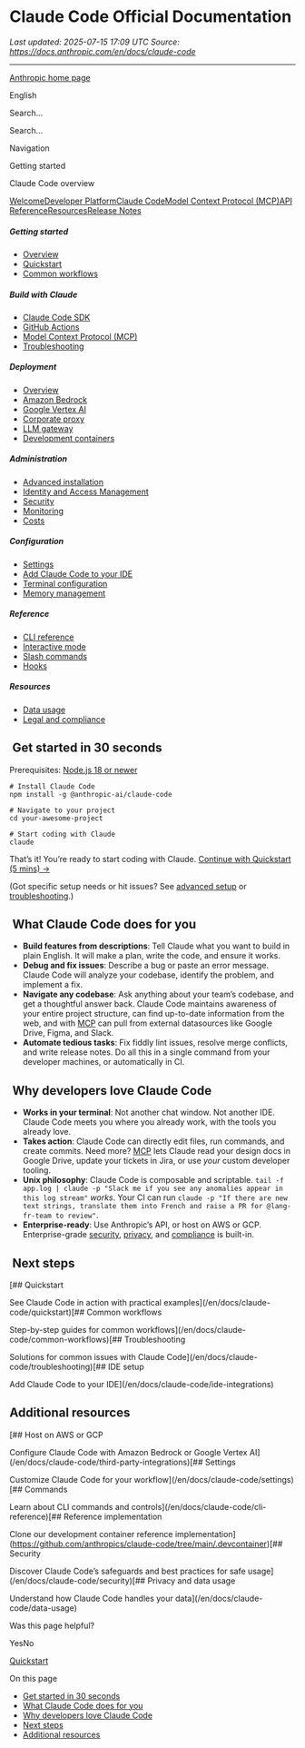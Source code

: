 # Claude Code Official Documentation

*Last updated: 2025-07-15 17:09 UTC*
*Source: https://docs.anthropic.com/en/docs/claude-code*

---

[Anthropic home page](/)

English

Search...

Search...

Navigation

Getting started

Claude Code overview

[Welcome](/en/home)[Developer Platform](/en/docs/intro)[Claude Code](/en/docs/claude-code/overview)[Model Context Protocol (MCP)](/en/docs/mcp)[API Reference](/en/api/messages)[Resources](/en/resources/overview)[Release Notes](/en/release-notes/overview)

##### Getting started

* [Overview](/en/docs/claude-code/overview)
* [Quickstart](/en/docs/claude-code/quickstart)
* [Common workflows](/en/docs/claude-code/common-workflows)

##### Build with Claude

* [Claude Code SDK](/en/docs/claude-code/sdk)
* [GitHub Actions](/en/docs/claude-code/github-actions)
* [Model Context Protocol (MCP)](/en/docs/claude-code/mcp)
* [Troubleshooting](/en/docs/claude-code/troubleshooting)

##### Deployment

* [Overview](/en/docs/claude-code/third-party-integrations)
* [Amazon Bedrock](/en/docs/claude-code/amazon-bedrock)
* [Google Vertex AI](/en/docs/claude-code/google-vertex-ai)
* [Corporate proxy](/en/docs/claude-code/corporate-proxy)
* [LLM gateway](/en/docs/claude-code/llm-gateway)
* [Development containers](/en/docs/claude-code/devcontainer)

##### Administration

* [Advanced installation](/en/docs/claude-code/setup)
* [Identity and Access Management](/en/docs/claude-code/iam)
* [Security](/en/docs/claude-code/security)
* [Monitoring](/en/docs/claude-code/monitoring-usage)
* [Costs](/en/docs/claude-code/costs)

##### Configuration

* [Settings](/en/docs/claude-code/settings)
* [Add Claude Code to your IDE](/en/docs/claude-code/ide-integrations)
* [Terminal configuration](/en/docs/claude-code/terminal-config)
* [Memory management](/en/docs/claude-code/memory)

##### Reference

* [CLI reference](/en/docs/claude-code/cli-reference)
* [Interactive mode](/en/docs/claude-code/interactive-mode)
* [Slash commands](/en/docs/claude-code/slash-commands)
* [Hooks](/en/docs/claude-code/hooks)

##### Resources

* [Data usage](/en/docs/claude-code/data-usage)
* [Legal and compliance](/en/docs/claude-code/legal-and-compliance)

## [​](#get-started-in-30-seconds) Get started in 30 seconds

Prerequisites: [Node.js 18 or newer](https://nodejs.org/en/download/)

```
# Install Claude Code
npm install -g @anthropic-ai/claude-code

# Navigate to your project
cd your-awesome-project

# Start coding with Claude
claude

```

That’s it! You’re ready to start coding with Claude. [Continue with Quickstart (5 mins) →](/en/docs/claude-code/quickstart)

(Got specific setup needs or hit issues? See [advanced setup](/en/docs/claude-code/setup) or [troubleshooting](/en/docs/claude-code/troubleshooting).)

## [​](#what-claude-code-does-for-you) What Claude Code does for you

* **Build features from descriptions**: Tell Claude what you want to build in plain English. It will make a plan, write the code, and ensure it works.
* **Debug and fix issues**: Describe a bug or paste an error message. Claude Code will analyze your codebase, identify the problem, and implement a fix.
* **Navigate any codebase**: Ask anything about your team’s codebase, and get a thoughtful answer back. Claude Code maintains awareness of your entire project structure, can find up-to-date information from the web, and with [MCP](/en/docs/claude-code/mcp) can pull from external datasources like Google Drive, Figma, and Slack.
* **Automate tedious tasks**: Fix fiddly lint issues, resolve merge conflicts, and write release notes. Do all this in a single command from your developer machines, or automatically in CI.

## [​](#why-developers-love-claude-code) Why developers love Claude Code

* **Works in your terminal**: Not another chat window. Not another IDE. Claude Code meets you where you already work, with the tools you already love.
* **Takes action**: Claude Code can directly edit files, run commands, and create commits. Need more? [MCP](/en/docs/claude-code/mcp) lets Claude read your design docs in Google Drive, update your tickets in Jira, or use *your* custom developer tooling.
* **Unix philosophy**: Claude Code is composable and scriptable. `tail -f app.log | claude -p "Slack me if you see any anomalies appear in this log stream"` *works*. Your CI can run `claude -p "If there are new text strings, translate them into French and raise a PR for @lang-fr-team to review"`.
* **Enterprise-ready**: Use Anthropic’s API, or host on AWS or GCP. Enterprise-grade [security](/en/docs/claude-code/security), [privacy](/en/docs/claude-code/data-usage), and [compliance](https://trust.anthropic.com/) is built-in.

## [​](#next-steps) Next steps

[## Quickstart

See Claude Code in action with practical examples](/en/docs/claude-code/quickstart)[## Common workflows

Step-by-step guides for common workflows](/en/docs/claude-code/common-workflows)[## Troubleshooting

Solutions for common issues with Claude Code](/en/docs/claude-code/troubleshooting)[## IDE setup

Add Claude Code to your IDE](/en/docs/claude-code/ide-integrations)

## [​](#additional-resources) Additional resources

[## Host on AWS or GCP

Configure Claude Code with Amazon Bedrock or Google Vertex AI](/en/docs/claude-code/third-party-integrations)[## Settings

Customize Claude Code for your workflow](/en/docs/claude-code/settings)[## Commands

Learn about CLI commands and controls](/en/docs/claude-code/cli-reference)[## Reference implementation

Clone our development container reference implementation](https://github.com/anthropics/claude-code/tree/main/.devcontainer)[## Security

Discover Claude Code’s safeguards and best practices for safe usage](/en/docs/claude-code/security)[## Privacy and data usage

Understand how Claude Code handles your data](/en/docs/claude-code/data-usage)

Was this page helpful?

YesNo

[Quickstart](/en/docs/claude-code/quickstart)

On this page

* [Get started in 30 seconds](#get-started-in-30-seconds)
* [What Claude Code does for you](#what-claude-code-does-for-you)
* [Why developers love Claude Code](#why-developers-love-claude-code)
* [Next steps](#next-steps)
* [Additional resources](#additional-resources)

